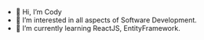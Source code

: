 - 👋 Hi, I’m Cody
- 👀 I’m interested in all aspects of Software Development.
- 🌱 I’m currently learning ReactJS, EntityFramework.

<!---
cody-at-ats/cody-at-ats is a ✨ special ✨ repository because its `README.md` (this file) appears on your GitHub profile.
You can click the Preview link to take a look at your changes.
--->
